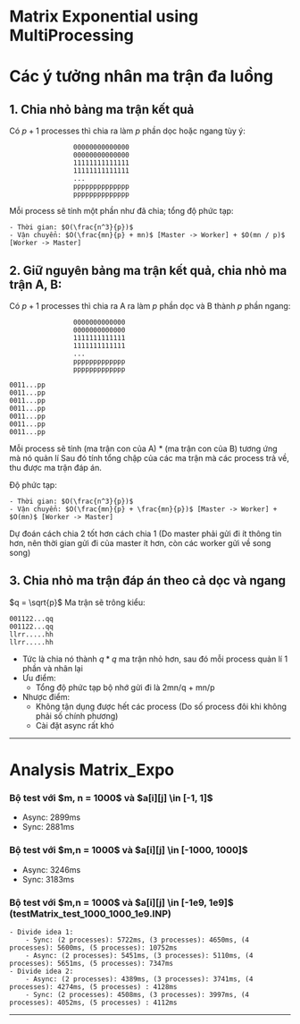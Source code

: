 # Matrix Exponential using MultiProcessing

<h1>Các ý tưởng nhân ma trận đa luồng</h1>

<h2>1. Chia nhỏ bảng ma trận kết quả</h2>

Có $p + 1$ processes thì chia ra làm $p$ phần dọc hoặc ngang tùy ý:

                    00000000000000
                    00000000000000
                    11111111111111
                    11111111111111
                    ...
                    pppppppppppppp
                    pppppppppppppp

Mỗi process sẽ tính một phần như đã chia; tổng độ phức tạp:

    - Thời gian: $O(\frac{n^3}{p})$
    - Vận chuyển: $O(\frac{mn}{p} + mn)$ [Master -> Worker] + $O(mn / p)$ [Worker -> Master]

<h2>2. Giữ nguyên bảng ma trận kết quả, chia nhỏ ma trận A, B:</h2>

Có $p + 1$ processes thì chia ra A ra làm $p$ phần dọc và B thành $p$ phần ngang:

                    0000000000000
                    0000000000000
                    1111111111111
                    1111111111111
                    ...
                    ppppppppppppp
                    ppppppppppppp

    0011...pp               
    0011...pp
    0011...pp
    0011...pp
    0011...pp
    0011...pp
    0011...pp

Mỗi process sẽ tính (ma trận con của A) * (ma trận con của B) tương ứng mà nó quản lí
Sau đó tính tổng chập của các ma trận mà các process trả về, thu được ma trận đáp án.

Độ phức tạp:

    - Thời gian: $O(\frac{n^3}{p})$
    - Vận chuyển: $O(\frac{mn}{p} + \frac{mn}{p})$ [Master -> Worker] + $O(mn)$ [Worker -> Master]

Dự đoán cách chia 2 tốt hơn cách chia 1 (Do master phải gửi đi ít thông tin hơn, nên thời gian gửi đi của master ít hơn, còn các worker gửi về song song)

<h2>3. Chia nhỏ ma trận đáp án theo cả dọc và ngang</h2>

$q = \sqrt{p}$
Ma trận sẽ trông kiểu:

    001122...qq
    001122...qq
    llrr.....hh
    llrr.....hh

- Tức là chia nó thành $q * q$ ma trận nhỏ hơn, sau đó mỗi process quản lí 1 phần và nhân lại
- Ưu điểm: 
    - Tổng độ phức tạp bộ nhớ gửi đi là 2mn/q + mn/p
- Nhược điểm:
    - Không tận dụng được hết các process (Do số process đôi khi không phải số chính phương)
    - Cài đặt async rất khó
-----------------------------------------------------
<h1>Analysis Matrix_Expo</h1>

<h3>Bộ test với $m, n = 1000$ và $a[i][j] \in [-1, 1]$</h3>

- Async: 2899ms
- Sync: 2881ms

<h3>Bộ test với $m,n = 1000$ và $a[i][j] \in [-1000, 1000]$</h3>

- Async: 3246ms
- Sync: 3183ms

<h3>Bộ test với $m,n = 1000$ và $a[i][j] \in [-1e9, 1e9]$ (testMatrix_test_1000_1000_1e9.INP)</h3>

    - Divide idea 1:
        - Sync: (2 processes): 5722ms, (3 processes): 4650ms, (4 processes): 5600ms, (5 processes): 10752ms
        - Async: (2 processes): 5451ms, (3 processes): 5110ms, (4 processes): 5651ms, (5 processes): 7347ms
    - Divide idea 2:
        - Async: (2 processes): 4389ms, (3 processes): 3741ms, (4 processes): 4274ms, (5 processes) : 4128ms
        - Sync: (2 processes): 4508ms, (3 processes): 3997ms, (4 processes): 4052ms, (5 processes) : 4112ms 

----------------------------------------------------

